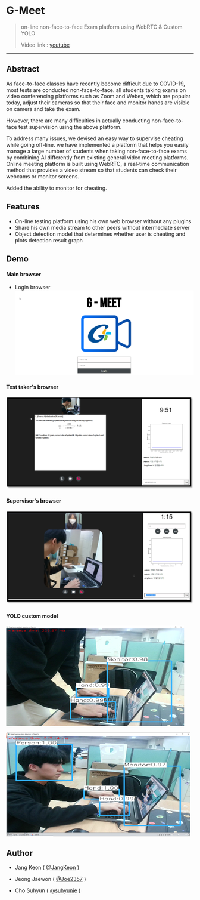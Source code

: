  # G-Meet

> on-line non-face-to-face Exam platform using WebRTC & Custom YOLO
>
> Video link : [youtube](https://youtu.be/X1lW24KkNXI)

***



## Abstract

As face-to-face classes have recently become difficult due to COVID-19, most tests are conducted non-face-to-face. all students taking exams on video conferencing platforms such as Zoom and Webex, which are popular today, adjust their cameras so that their face and monitor hands are visible on camera and take the exam.

However, there are many difficulties in actually conducting non-face-to-face test supervision using the above platform.

To address many issues, we devised an easy way to supervise cheating while going off-line. we have implemented a platform that helps you easily manage a large number of students when taking non-face-to-face exams by combining AI differently from existing general video meeting platforms. Online meeting platform is built using WebRTC, a real-time communication method that provides a video stream so that students can check their webcams or monitor screens.

Added the ability to monitor for cheating.



## Features

- On-line testing platform using his own web browser without any plugins
- Share his own media stream to other peers without intermediate server
- Object detection model that determines whether user is cheating and plots detection result graph


## Demo

#### Main browser

- Login browser
  ![loginScreen](https://github.com/G-Meet/G-Meet/blob/master/img/mainScreen.png)

#### Test taker's browser
  ![testtaker](https://github.com/G-Meet/G-Meet/blob/master/img/testTakerBrowser.png)

#### Supervisor's browser
  ![supervisor](https://github.com/G-Meet/G-Meet/blob/master/img/supervisorBrowser.png)

#### YOLO custom model
  ![model1](https://github.com/G-Meet/G-Meet/blob/master/img/model1.png)

  ![model2](https://github.com/G-Meet/G-Meet/blob/master/img/model2.png)

## Author

- Jang Keon ( [@JangKeon](https://github.com/JangKeon) )

- Jeong Jaewon ( [@Joe2357](https://github.com/Joe2357) )
- Cho Suhyun ( [@suhyunie](https://github.com/suhyunie) )

